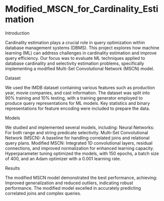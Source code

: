 # Modified_MSCN_for_Cardinality_Estimation
Introduction

Cardinality estimation plays a crucial role in query optimization within database management systems (DBMS). This project explores how machine learning (ML) can address challenges in cardinality estimation and improve query efficiency. Our focus was to evaluate ML techniques applied to database cardinality and selectivity estimation problems, specifically implementing a modified Multi-Set Convolutional Network (MSCN) model.

Dataset

We used the IMDB dataset containing various features such as production year, movie companies, and cast information. The dataset was split into 90% training and 10% testing, with a training generator employed to produce query representations for ML models. Key statistics and binary representations for feature encoding were included to prepare the data.

Models

We studied and implemented several models, including:
Neural Networks: For both range and string predicate selectivity.
Multi-Set Convolutional Network (MSCN): A baseline for handling correlated joins and relational query plans.
Modified MSCN: Integrated 1D convolutional layers, residual connections, and improved normalization for enhanced learning capacity.
Hyperparameter tuning optimized the models, with 150 epochs, a batch size of 400, and an Adam optimizer with a 0.001 learning rate.

Results

The modified MSCN model demonstrated the best performance, achieving:
Improved generalization and reduced outliers, indicating robust performance.
The modified model excelled in accurately predicting correlated joins and complex queries.

